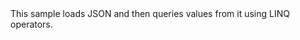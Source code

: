 <?xml version="1.0" encoding="utf-8"?>
<topic id="QueryJsonLinq" revisionNumber="1">
  <developerConceptualDocument xmlns="http://ddue.schemas.microsoft.com/authoring/2003/5" xmlns:xlink="http://www.w3.org/1999/xlink">
    <introduction>
      <para>This sample loads JSON and then queries values from it using LINQ operators.</para>
    </introduction>
    <section>
      <title>Sample</title>
      <content>
        <code lang="cs" source="..\Src\Tests\Documentation\Samples\Linq\QueryJsonLinq.cs" region="Usage" title="Usage" />
      </content>
    </section>
  </developerConceptualDocument>
</topic>
